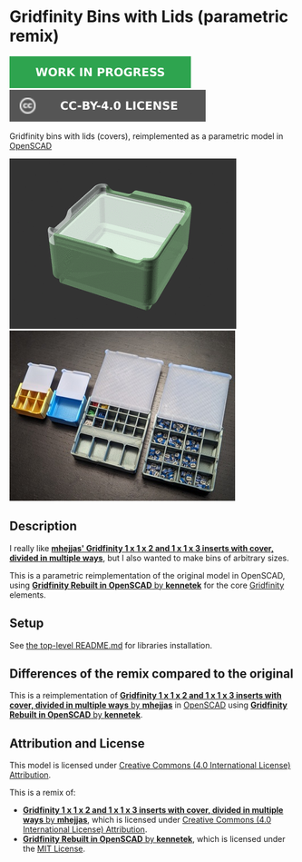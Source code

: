 # Gridfinity Bins with Lids (parametric remix)

![This model is a work in progress][work-in-progress-badge]
[![CC-BY-4.0 license][license-badge]][license]

Gridfinity bins with lids (covers), reimplemented as a parametric model in
[OpenSCAD][openscad]

![Photo](images/readme/demo.gif)
![Model render](images/readme/photo-open.jpg)

## Description

I really like
[**mhejjas' Gridfinity 1 x 1 x 2 and 1 x 1 x 3 inserts with cover, divided in multiple ways**][original-model-url],
but I also wanted to make bins of arbitrary sizes.

This is a parametric reimplementation of the original model in OpenSCAD, using
[**Gridfinity Rebuilt in OpenSCAD** by **kennetek**][gridfinity-rebuilt-openscad]
for the core [Gridfinity][gridfinity] elements.

## Setup

See [the top-level README.md](/README.md) for libraries installation.

## Differences of the remix compared to the original

This is a reimplementation of
[**Gridfinity 1 x 1 x 2 and 1 x 1 x 3 inserts with cover, divided in multiple ways** by **mhejjas**][original-model-url]
in [OpenSCAD][openscad] using
[**Gridfinity Rebuilt in OpenSCAD** by **kennetek**][gridfinity-rebuilt-openscad].

## Attribution and License

This model is licensed under
[Creative Commons (4.0 International License) Attribution][license].

This is a remix of:

* [**Gridfinity 1 x 1 x 2 and 1 x 1 x 3 inserts with cover, divided in multiple ways** by **mhejjas**][original-model-url],
  which is licensed under
  [Creative Commons (4.0 International License) Attribution][original-model-license].
* [**Gridfinity Rebuilt in OpenSCAD** by **kennetek**][gridfinity-rebuilt-openscad],
  which is licensed under the
  [MIT License][gridfinity-license].

[gridfinity-license]: LICENSE.gridfinity
[gridfinity-rebuilt-openscad]: https://github.com/kennetek/gridfinity-rebuilt-openscad
[gridfinity]: https://www.youtube.com/watch?v=ra_9zU-mnl8
[license-badge]: /_static/license-badge-cc-by-4.0.svg
[license]: http://creativecommons.org/licenses/by/4.0/
[openscad]: https://openscad.org
[original-model-license]: http://creativecommons.org/licenses/by/4.0/
[original-model-url]: https://www.printables.com/model/665798-gridfinity-1-x-1-x-2-and-1-x-1-x-3-inserts-with-co
[work-in-progress-badge]: /_static/work-in-progress-badge.svg
